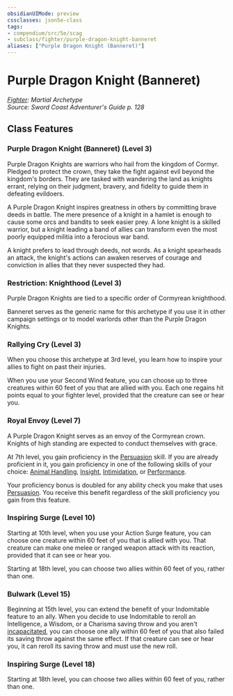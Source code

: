 ```yaml
---
obsidianUIMode: preview
cssclasses: json5e-class
tags:
- compendium/src/5e/scag
- subclass/fighter/purple-dragon-knight-banneret
aliases: ["Purple Dragon Knight (Banneret)"]
---
```

# Purple Dragon Knight (Banneret)
*[Fighter](fighter.md): Martial Archetype*  
*Source: Sword Coast Adventurer's Guide p. 128*  


## Class Features

### Purple Dragon Knight (Banneret) (Level 3)

Purple Dragon Knights are warriors who hail from the kingdom of Cormyr. Pledged to protect the crown, they take the fight against evil beyond the kingdom's borders. They are tasked with wandering the land as knights errant, relying on their judgment, bravery, and fidelity to guide them in defeating evildoers.

A Purple Dragon Knight inspires greatness in others by committing brave deeds in battle. The mere presence of a knight in a hamlet is enough to cause some orcs and bandits to seek easier prey. A lone knight is a skilled warrior, but a knight leading a band of allies can transform even the most poorly equipped militia into a ferocious war band.

A knight prefers to lead through deeds, not words. As a knight spearheads an attack, the knight's actions can awaken reserves of courage and conviction in allies that they never suspected they had.

### Restriction: Knighthood (Level 3)

Purple Dragon Knights are tied to a specific order of Cormyrean knighthood.

Banneret serves as the generic name for this archetype if you use it in other campaign settings or to model warlords other than the Purple Dragon Knights.

### Rallying Cry (Level 3)

When you choose this archetype at 3rd level, you learn how to inspire your allies to fight on past their injuries.

When you use your Second Wind feature, you can choose up to three creatures within 60 feet of you that are allied with you. Each one regains hit points equal to your fighter level, provided that the creature can see or hear you.

### Royal Envoy (Level 7)

A Purple Dragon Knight serves as an envoy of the Cormyrean crown. Knights of high standing are expected to conduct themselves with grace.

At 7th level, you gain proficiency in the [Persuasion](/Systems/5e/rules/skills.md#Persuasion) skill. If you are already proficient in it, you gain proficiency in one of the following skills of your choice: [Animal Handling](/Systems/5e/rules/skills.md#Animal%20Handling), [Insight](/Systems/5e/rules/skills.md#Insight), [Intimidation](/Systems/5e/rules/skills.md#Intimidation), or [Performance](/Systems/5e/rules/skills.md#Performance).

Your proficiency bonus is doubled for any ability check you make that uses [Persuasion](/Systems/5e/rules/skills.md#Persuasion). You receive this benefit regardless of the skill proficiency you gain from this feature.

### Inspiring Surge (Level 10)

Starting at 10th level, when you use your Action Surge feature, you can choose one creature within 60 feet of you that is allied with you. That creature can make one melee or ranged weapon attack with its reaction, provided that it can see or hear you.

Starting at 18th level, you can choose two allies within 60 feet of you, rather than one.

### Bulwark (Level 15)

Beginning at 15th level, you can extend the benefit of your Indomitable feature to an ally. When you decide to use Indomitable to reroll an Intelligence, a Wisdom, or a Charisma saving throw and you aren't [incapacitated](/Systems/5e/rules/conditions.md#incapacitated), you can choose one ally within 60 feet of you that also failed its saving throw against the same effect. If that creature can see or hear you, it can reroll its saving throw and must use the new roll.

### Inspiring Surge (Level 18)

Starting at 18th level, you can choose two allies within 60 feet of you, rather than one.